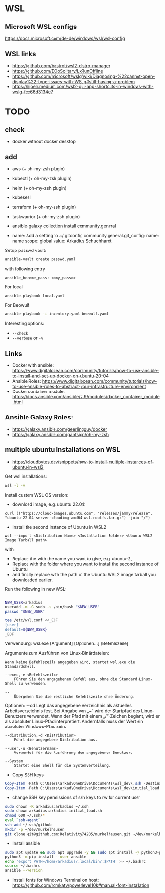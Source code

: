 # WSL 


## Microsoft WSL configs

https://docs.microsoft.com/de-de/windows/wsl/wsl-config


## WSL links

- https://github.com/bostrot/wsl2-distro-manager
- https://github.com/DDoSolitary/LxRunOffline
- https://github.com/microsoft/wslg/wiki/Diagnosing-%22cannot-open-display%22-type-issues-with-WSLg#still-having-a-problem
- https://hjoelr.medium.com/wsl2-gui-app-shortcuts-in-windows-with-wslg-fcc66d3134e7



# TODO

## check

- docker without docker desktop


## add

- aws (+ oh-my-zsh plugin)
- kubectl (+ oh-my-zsh plugin)
- helm (+ oh-my-zsh plugin)
- kubeseal
- terraform (+ oh-my-zsh plugin)
- taskwarrior (+ oh-my-zsh plugin)
- ansible-galaxy collection install community.general

- name: Add a setting to ~/.gitconfig
  community.general.git_config:
    name: name
    scope: global
    value: Arkadius Schuchhardt


Setup passwd vault:
```bash
ansible-vault create passwd.yaml
```

with following entry
```
ansible_become_pass: <<my_pass>>
```

For local
```bash
ansible-playbook local.yaml
```

For Beowulf
```bash
ansible-playbook -i inventory.yaml beowulf.yaml
```

Interesting options:
- `--check`
- `--verbose` or `-v`

## Links

- Docker with ansible: https://www.digitalocean.com/community/tutorials/how-to-use-ansible-to-install-and-set-up-docker-on-ubuntu-20-04
- Ansible Roles: https://www.digitalocean.com/community/tutorials/how-to-use-ansible-roles-to-abstract-your-infrastructure-environment
- Docker container module: https://docs.ansible.com/ansible/2.9/modules/docker_container_module.html



## Ansible Galaxy Roles:

- https://galaxy.ansible.com/geerlingguy/docker
- https://galaxy.ansible.com/gantsign/oh-my-zsh


## multiple ubuntu Installations on WSL

- https://cloudbytes.dev/snippets/how-to-install-multiple-instances-of-ubuntu-in-wsl2


Get wsl installations:
```bash
wsl -l -v
```

Install custom WSL OS version:
- download image, e.g. ubuntu 22.04:
```shell
curl (("https://cloud-images.ubuntu.com", "releases/jammy/release", "ubuntu-22.04-server-cloudimg-amd64-wsl.rootfs.tar.gz") -join "/")
```

- Install the second instance of Ubuntu in WSL2
```shell
wsl --import <Distribution Name> <Installation Folder> <Ubuntu WSL2 Image Tarball path>
```
with 
- Replace the <Distribution Name> with the name you want to give, e.g. ubuntu-2,
- Replace <Installation Folder> with the folder where you want to install the second instance of Ubuntu
- and finally replace <Ubuntu Tarball path> with the path of the Ubuntu WSL2 image tarball you downloaded earlier.

Run the following in new WSL:
```bash

NEW_USER=arkadius
useradd -m -G sudo -s /bin/bash "$NEW_USER"
passwd "$NEW_USER"

tee /etc/wsl.conf <<_EOF
[user]
default=${NEW_USER}
_EOF
```

Verwendung: wsl.exe [Argument] [Optionen...] [Befehlszeile]

Argumente zum Ausführen von Linux-Binärdateien:

    Wenn keine Befehlszeile angegeben wird, startet wsl.exe die Standardshell.

    --exec,-e <Befehlszeile>
        Führen Sie den angegebenen Befehl aus, ohne die Standard-Linux-Shell zu verwenden.

    --
        Übergeben Sie die restliche Befehlszeile ohne Änderung.

Optionen:
    --cd <Verzeichnis>
        Legt das angegebene Verzeichnis als aktuelles Arbeitsverzeichnis fest.
        Bei Angabe von „~“ wird der Startpfad des Linux-Benutzers verwendet. Wenn der Pfad mit einem
        „/“-Zeichen beginnt, wird er als absoluter Linux-Pfad interpretiert.
        Andernfalls muss der Wert ein absoluter Windows-Pfad sein.

    --distribution,-d <Distribution>
        Führt die angegebene Distribution aus.

    --user,-u <Benutzername>
        Verwendet für die Ausführung den angegebenen Benutzer.

    --System
        Startet eine Shell für die Systemverteilung.



- Copy SSH keys 
```powershell
Copy-Item -Path C:\Users\arkad\OneDrive\Documents\wsl_dev\.ssh -Destination \\wsl.localhost\Ubuntu\home\arkadius\.ssh -Recurse
Copy-Item -Path C:\Users\arkad\OneDrive\Documents\wsl_dev\initial_load.sh -Destination \\wsl.localhost\Ubuntu\home\arkadius\initial_load.sh
```

- change SSH key permissions of ssh keys to rw for current user
```bash
sudo chown -R arkadius:arkadius ~/.ssh
sudo chown arkadius:arkadius initial_load.sh
chmod 600 ~/.ssh/*
eval `ssh-agent`
ssh-add ~/.ssh/github
mkdir -p ~/dev/murkelhausen
git clone git@github.com:Relativity74205/murkelhausen.git ~/dev/murkelhausen
```


- Install ansible
```bash
sudo apt update && sudo apt upgrade -y && sudo apt install -y python3-pip
python3 -m pip install --user ansible
echo 'export PATH=/home/arkadius/.local/bin/:$PATH' >> ~/.bashrc
source ~/.bashrc
ansible --version
```

- Install fonts for Windows Terminal on host:
https://github.com/romkatv/powerlevel10k#manual-font-installation
